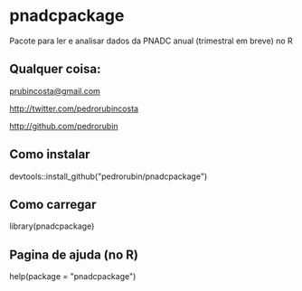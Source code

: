 # pnadcpackage

Pacote para ler e analisar dados da PNADC anual (trimestral em breve) no R

## Qualquer coisa:
prubincosta@gmail.com

http://twitter.com/pedrorubincosta

http://github.com/pedrorubin

## Como instalar
devtools::install_github("pedrorubin/pnadcpackage")

## Como carregar
library(pnadcpackage)

## Pagina de ajuda (no R)
help(package = "pnadcpackage")
